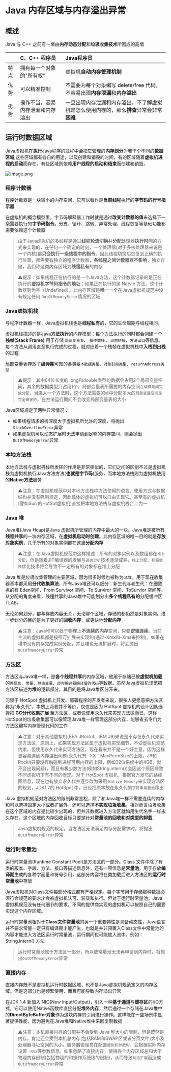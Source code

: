 # Java 内存区域与内存溢出异常

## 概述
Java 与 C++ 之前有一堵由**内存动态分配**和**垃圾收集技术**所围成的高墙


|| C、C++ 程序员     | Java程序员     |
|:------| :------------- | :------------- |
|特点| 拥有每一个对象的"所有权"       | 虚拟机**自动内存管理机制**       |
|优势|可以精准控制|不需要为每个对象编写 delete/free 代码，不容易出现**内存泄漏**和**内存溢出**|
|劣势|操作不当，容易内存泄漏和内存溢出|一旦出现内存泄漏和内存溢出，不了解虚拟机是怎么使用内存的，那么**排查**异常会非常**困难**|


## 运行时数据区域

Java虚拟机在**执行**Java程序的过程中会把它管理的**内存划分**为若干个不同的**数据区域**,这些区域都有各自的用途，以及创建和销毁的时间，有的区域随着**虚拟机进程的启动**而存在，有些区域则依赖**用户线程的启动和结束**而创建和销毁。

![image.png](http://ww1.sinaimg.cn/large/006rAlqhly1g7pgehor73j30m80igq6n.jpg)

### 程序计数器
程序计数器是一块较小的内存空间，它可以看作是**当前线程**执行的**字节码的行号指示器**

在虚拟机的概念模型里，字节码解释器工作时就是通过**改变计数器的值**来选择下一条需要执行的**字节码指令**。分支、循环、跳转、异常处理、线程恢复等基础功能都需要依赖这个计数器

> 由于Java虚拟机的多线程是通过**线程轮流切换**并**分配**处理器**执行时间**的方式来实现的，在任何一个确定的时刻，一个处理器(对于多核处理器来说是一个内核)都**只会执行一条线程中的指令**。因此线程切换后恢复到正确的执行位置，都需要有独立的程序计数器，**各线程之间计数器互不影响**，独立存储，我们称这类内存区域为**线程私有**的内存

> ⚠️提示：如果线程正在执行的是一个Java方法，这个计数器记录的是正在执行的**虚拟机字节码指令的地址**；如果正在执行的是 Natvie 方法，这个计数器则为空（Undefined）。此内存区域是**唯一一个**在Java虚拟机规范中没有规定任何 `OutOfMemoryError`情况的区域

### Java虚拟机栈
与程序计数器一样，Java虚拟机栈也是**线程私有**的，它的生命周期与线程相同。

虚拟机栈描述的是Java**方法执行**的内存模型：每个方法执行的同时都会创建一个**栈帧(Stack Frame)** 用于存储 `局部变量表`、 `操作数栈` 、`动态链接`、`方法出口`等信息。每个方法从调用直至执行完成的过程，就对应着一个栈帧在虚拟机栈中**入栈到出栈**的过程

局部变量表存放了**编译期**可知的各类`基本数据类型`、`对象引用类型`、`returnAddress类型`

> ⚠️提示：其中64位长度的 long和double类型的数据会占用2个局部变量空间，其余的数据类型只占用1个。局部变量表所需要的内存空间`在编译期间完成分配`，当进入一个方法时，这个方法需要的`帧`中分配多大的`局部变量空间是完全确定的`，在方法运行期间不会改变局部变量表的大小

Java区域规定了两种异常情况：
- 如果线程请求的栈深度大于虚拟机所允许的深度，将抛出 `StackOverflowError`异常
- 如果虚拟机可以动态扩展时无法申请到足够的内存空间，则会抛出 `OutOfMemoryError`异常

### 本地方法栈
本地方法栈与虚拟机栈所发挥的作用是非常相似的，它们之间的区别不过是虚拟机栈为虚拟机执行Java方法方法(**也就是字节码**)服务，而本地方法栈则为虚拟机使用的**Native方法**服务

> ⚠️注意：在虚拟机规范中对本地方法栈中方法使用的语言、使用方式与数据结构并没有强制规定，因此具体的虚拟机可以自由实现它。甚至有的虚拟机(譬如Sun 的HotSot虚拟机)直接把本地方法栈与虚拟机栈合二为一

### Java 堆
Java堆(Java Heap)是Java 虚拟机所管理的内存中最大的一块。Java堆是被所有**线程共享**的一块内存区域，在**虚拟机启动时创建**。此内存区域的唯一目的就是**存放对象实例**，几乎所有的对象实例都在这里**分配内存**

> ⚠️注意：在Java虚拟机规范中这样描述：所有的对象实例以及数组都在`堆上分配`，但是随着JIT编译器的发展与`逃逸分析`技术逐渐成熟，`栈上分配`、`标量替换`优化技术将会导致不一定所有的对象都在堆上分配

Java 堆是垃圾收集管理的主要区域，因为很多时候也被称为`GC堆`，用于现在收集器基本都采用**分代收集算法**，所有Java堆还可以细分：新生代与老生代：在细致点的有 Eden空间、From Survivor 空间、To Surviror 空间、ToSurvior 空间等。从分配的角度来看，线程共享的Java堆中可能划分出**多个线程私有的**分配缓冲区TLAB。

无论如何划分，都与存放内容无关，无论哪个区域，存储的都仍然是对象实例。进一步划分的目的是为了更好的**回收内存**，或更快地**分配内存**

> ⚠️注意：Java堆可以处于物理上**不连续的内存**空间，只要**逻辑连续**。当前主流的虚拟机都是按照可扩展来实现的(通过-Xmx和-Xms来控制)。如果在堆中没有内存完成实例分配，并且堆也无法扩展时，将会抛出`OutOfMemoryError`异常

### 方法区

方法区与Java堆一样，是**各个线程共享**的内存区域，他用于存储已被**虚拟机加载**的`类信息`、`常量`、`静态变量`、`即时编译器编译后的代码`等数据。虽然Java虚拟机规范把方法区描述为**堆**的逻辑部分，其目的是将Java堆区分开来。

习惯于 HotSpot 虚拟机上开发、部署程序的开发者来说，很多人更愿意把方法区称为"永久代"，本质上两者并不等价，仅仅是因为 HotSpot 虚拟机的设计团队选择把 **GC分代收集扩展** 至方法区，或者说使用永久代来实现方法区而已，这样HotSpot的垃圾收集器可以像管理Java堆一样管理这部分内存，能够省去专门为方法区编写内存管理代码的工作

> ⚠️注意：对于其他虚拟机(BEA JRockit、IBM J9)来说是不存在永久代来实现方法区，原则上，如果实现方法区属于虚拟机实现细节，不受虚拟机规范约束，但使用永久代来实现方法区，现在看来并不是一个好主意，因为这样更容易遇到内存溢出问题(永久代有 -XX：MaxPermSize的上限，J9和Rockit只要没有触碰到进程可用内存的上限，例如32位系统中的4GB，就不会出现问题)，而且有极少数方法(例如String.intern())会因这个原因导致不同虚拟机下有不同的表现。对于 HotSpot 虚拟机，根据官方发布的路线图信息，现在也有放弃永久代并逐步改为采用 `Native Memory`来实现方法区的规划，JDK1.7的 HotSpot 中，已经把原本放在永久代的`字符串常量池`移出


Java 虚拟机规范对方法区的限制非常宽松，除了和Java堆一样不需要连续的内存和可以选择固定大小或者扩展外，还可以选择**不实现垃圾收集**。相对而言垃圾收集在这个区域的内存是比较少出现的，但并非数据进入方法区就如用生代名字一样永久存在。这个区域的内存回收目标只要是针对**常量池的回收和对类型的卸载**

> Java虚拟机规范的规定，当方法区无法满足内存分配需求时，将抛出`OutOfMemoryError`异常

### 运行时常量池
运行时常量池(Runtime Constant Pool)是方法区的一部分。Class 文件中除了有类的版本、字段、方法、接口等描述信息外，还有一项信息是**常量池**，用于存放**编译期**生成的各种字面量和符号引用，这部分内容将在类加载后进入方法区的**运行时常量池**中存放

Java虚拟机对Class文件每部分格式都有严格规定。每个字节用于存储那种数据必须符合规范的要求才会被虚拟机认可、装载和执行。但对于运行时常量池，Java 虚拟机规范没有任何细节的要求，不同的提供商实现的虚拟机可以按照自己的需要实现这个内存区域。

运行时常量池相对于**Class文件常量池**的另一个重要特性是具备动态性，Java语言并不要求常量一定只有编译期才能产生，也就是并非预置入Class文件中常量池的内容才能进入方法区运行时常量池，运行期间也可能放入池中。例如：String.intern() 方法

> 运行时常量池属于方法区一部分，所以放常量池无法再申请到内存时，将抛出`OutOfMemoryError`异常


### 直接内存

直接内存既不是虚拟机运行时数据区域，也不是Java虚拟机规范定义的内存区域。但是这部分也是频繁使用，而且可能导致内存溢出异常

在JDK 1.4 新加入 NIO(New Input/Output)，引入一种**基于通道**与**缓存区**的I/O方式，它可以使用Native函数库直接分配**堆外内存**，然后通过一个存储在Java堆中的**DirectByteBuffer对象**作为这块内存的引用进行操作。这样能在一些场景中显著提供性能，因为避免在Java堆和Native堆中来回复制数据

> ⚠️注意：本机直接内存的分配并不会受到 Java 堆大小的限制，但是既然是内存，肯定还会受到本机总内存(包括RAM和SWAP区或者分页文件)大小及处理器寻址空间的大小。服务器管理员在配置`虚拟机参数时`，会根据实际内存设置 `-Xmx`等参数信息。如果忽略了直接内存，使得各个内存区域总和大于物理内存限制(包括物理的和操作系统级的限制)，从而导致`动态扩展`而造成`OutOfMemoryError`异常
